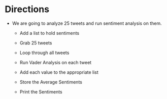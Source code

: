 # Directions

* We are going to analyze 25 tweets and run sentiment analysis on them.

  * Add a list to hold sentiments

  * Grab 25 tweets

  * Loop through all tweets

  * Run Vader Analysis on each tweet

  * Add each value to the appropriate list

  * Store the Average Sentiments

  * Print the Sentiments
